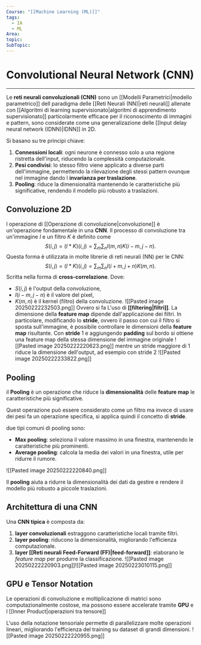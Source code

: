 ```yaml
---
Course: "[[Machine Learning (ML)]]"
tags:
  - IA
  - ML
Area: 
topic: 
SubTopic:
---
```

# Convolutional Neural Network (CNN)
---
Le **reti neurali convoluzionali (CNN)** sono un [[Modelli Parametrici|modello parametrico]] dell paradigma delle [[Reti Neurali (NN)|reti neurali]] allenate con [[Algoritmi di learning supervisionato|algoritmi di apprendimento supervisionato]] particolarmente efficace per il riconoscimento di immagini e pattern, sono considerate come una generalizazione delle [[Input delay neural network (IDNN)|IDNN]] in 2D.

Si basano su tre principi chiave:
1. **Connessioni locali**: ogni neurone è connesso solo a una regione ristretta dell'input, riducendo la complessità computazionale.
2. **Pesi condivisi**: lo stesso filtro viene applicato a diverse parti dell'immagine, permettendo la rilevazione degli stessi pattern ovunque nel immagine dando l __invarianza per traslazione__.
3. **Pooling**: riduce la dimensionalità mantenendo le caratteristiche più significative, rendendo il modello più robusto a traslazioni.
	

## Convoluzione 2D
l operazione di [[Operazione di convoluzione|convoluzione]] è un'operazione fondamentale in una __CNN__. Il processo di convoluzione tra un'immagine $I$ e un filtro $K$ è definito come $$
S(i,j) = (I * K)(i,j) = \sum_m \sum_n I(m,n) K(i - m, j - n).
$$Questa forma è utilizzata in molte librerie di reti neurali (NN) per le CNN:$$
S(i,j) = (I * K)(i,j) = \sum_m \sum_n I(i + m, j + n) K(m, n).
$$Scritta nella forma di **cross-correlazione**.
Dove:
- $S(i,j)$ è l'output della convoluzione,
- $I(i-m, j-n)$ è il valore del pixel,
- $K(m,n)$ è il kernel (filtro) della convoluzione.
![[Pasted image 20250222232503.png]]
 Ovvero si fa L'uso di __[[filtering|filtri]]__. La dimensione della **feature map** dipende dall'applicazione dei filtri. In particolare, modificando lo **stride**, ovvero il passo con cui il filtro si sposta sull'immagine, è possibile controllare le dimensioni della **feature map** risultante. Con __stride__ $1$ e aggiungendo __padding__ sul bordo si ottiene una feature map della stessa dimensione del immagine originale   ![[Pasted image 20250222220623.png]]  mentre  un stride maggiore di $1$ riduce la dimensione dell'output, ad esempio con stride $2$ ![[Pasted image 20250222233822.png]]

## Pooling
il __Pooling__ è un operazione che riduce la __dimensionalità__ delle __feature map__ le caratteristiche più significative.

Quest operazione può essere considerato come un filtro ma invece di usare dei pesi fa un operazione specifica, si applica quindi il concetto di __stride__.

due tipi  comuni di pooling sono:
- __Max pooling__: seleziona il valore massimo in una finestra, mantenendo le caratteristiche più prominenti.
- __Average pooling__: calcola la media dei valori in una finestra, utile per ridurre il rumore.

![[Pasted image 20250222220840.png]]

Il __pooling__ aiuta a ridurre la dimensionalità dei dati da gestire e rendere il modello più robusto a piccole traslazioni.

## Architettura di una CNN
Una __CNN tipica__ è composta da:
1. __layer convoluzionali__ estraggono caratteristiche locali tramite filtri.
2. __layer pooling__: riducono la dimensionalità, migliorando l'efficienza computazionale.
3. __layer [[Reti neurali Feed-Forward (FF)|feed-forward]]__: elaborano le _feature map_ per produrre la classificazione.
![[Pasted image 20250222220903.png]]![[Pasted image 20250223010115.png]]
    
## GPU e Tensor Notation
Le operazioni di convoluzione e moltiplicazione di matrici sono computazionalmente costose, ma possono essere accelerate tramite **GPU** e l [[Inner Product|operazioni tra tensore]]

L'uso della notazione tensoriale permette di parallelizzare molte operazioni lineari, migliorando l'efficienza del training su dataset di grandi dimensioni.
![[Pasted image 20250222220955.png]]















